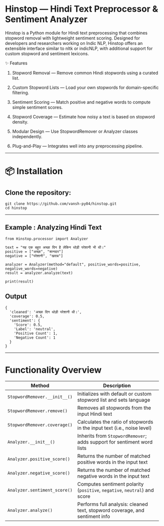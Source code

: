 # Hinstop — Hindi Text Preprocessor & Sentiment Analyzer
Hinstop is a Python module for Hindi text preprocessing that combines stopword removal with lightweight sentiment scoring. Designed for developers and researchers working on Indic NLP, Hinstop offers an extensible interface similar to nltk or indicNLP, with additional support for custom stopword and sentiment lexicons.

✨ Features
  1. Stopword Removal — Remove common Hindi stopwords using a curated list.

  2. Custom Stopword Lists — Load your own stopwords for domain-specific filtering.

  3. Sentiment Scoring — Match positive and negative words to compute simple sentiment scores.

  4. Stopword Coverage — Estimate how noisy a text is based on stopword density.

  5. Modular Design — Use StopwordRemover or Analyzer classes independently.

  6. Plug-and-Play — Integrates well into any preprocessing pipeline.

---
# 📦 Installation

## Clone the repository:
    git clone https://github.com/vansh-py04/hinstop.git
    cd hinstop
---
## Example : Analyzing Hindi Text
````
from Hinstop.processor import Analyzer

text = "यह एक बहुत अच्छा दिन है लेकिन थोड़ी परेशानी भी थी।"
positive = ["अच्छा", "शानदार"]
negative = ["परेशानी", "खराब"]

analyzer = Analyzer(method="default", positive_words=positive, negative_words=negative)
result = analyzer.analyze(text)

print(result)
````

## Output

````
{
  'cleaned': 'अच्छा दिन थोड़ी परेशानी थी।',
  'coverage': 0.5,
  'sentiment': {
    'Score': 0.5,
    'Label': 'neutral',
    'Positive Count': 1,
    'Negative Count': 1
  }
}
````


---
# Functionality Overview

| Method                       | Description                                                                 |
| ---------------------------- | --------------------------------------------------------------------------- |
| `StopwordRemover.__init__()` | Initializes with default or custom stopword list and sets language          |
| `StopwordRemover.remove()`   | Removes all stopwords from the input Hindi text                             |
| `StopwordRemover.coverage()` | Calculates the ratio of stopwords in the input text (i.e., noise level)     |
| `Analyzer.__init__()`        | Inherits from `StopwordRemover`; adds support for sentiment word lists      |
| `Analyzer.positive_score()`  | Returns the number of matched positive words in the input text              |
| `Analyzer.negative_score()`  | Returns the number of matched negative words in the input text              |
| `Analyzer.sentiment_score()` | Computes sentiment polarity (`positive`, `negative`, `neutral`) and score   |
| `Analyzer.analyze()`         | Performs full analysis: cleaned text, stopword coverage, and sentiment info |



